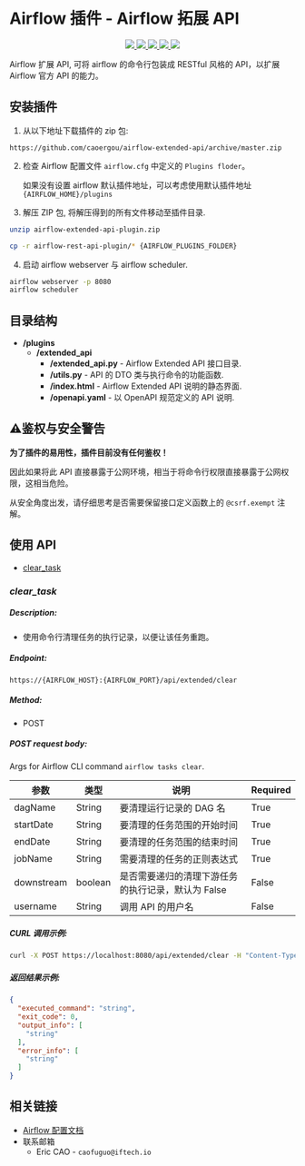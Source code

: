 # Airflow 插件 - Airflow 拓展 API

<p align="center">
   <a href="https://github.com/caoergou/airflow-extended-api-plugin/">
      <img src="https://img.shields.io/github/license/caoergou/airflow-extended-api-plugin"/>
    </a>
   <a href="https://github.com/caoergou/airflow-extended-api-plugin/">
      <img src="https://img.shields.io/github/languages/code-size/caoergou/airflow-extended-api-plugin"/>
    </a>
   <a href="https://github.com/caoergou/airflow-extended-api-plugin/">
      <img src="https://img.shields.io/github/stars/caoergou/airflow-extended-api-plugin"/>
    </a>
   <a href="https://github.com/caoergou/airflow-extended-api-plugin/">
      <img src="https://img.shields.io/github/forks/caoergou/airflow-extended-api-plugin"/>
    </a>
   <a href="https://github.com/caoergou/airflow-extended-api-plugin/">
      <img src="https://img.shields.io/github/watchers/caoergou/airflow-extended-api-plugin"/>
    </a>
</p>
Airflow 扩展 API, 可将 airflow 的命令行包装成 RESTful 风格的 API，以扩展 Airflow 官方 API 的能力。

## 安装插件

1. 从以下地址下载插件的 zip 包:

```url
https://github.com/caoergou/airflow-extended-api/archive/master.zip
```

2. 检查 Airflow 配置文件 `airflow.cfg` 中定义的 `Plugins floder`。

   如果没有设置 airflow 默认插件地址，可以考虑使用默认插件地址 `{AIRFLOW_HOME}/plugins`

3. 解压 ZIP 包, 将解压得到的所有文件移动至插件目录.

```bash
unzip airflow-extended-api-plugin.zip

cp -r airflow-rest-api-plugin/* {AIRFLOW_PLUGINS_FOLDER}
```

4. 启动 airflow webserver 与 airflow scheduler.

```bash
airflow webserver -p 8080
airflow scheduler
```

## 目录结构

- **/plugins**
  - **/extended_api**
    - **/extended_api.py** - Airflow Extended API 接口目录.
    - **/utils.py** - API 的 DTO 类与执行命令的功能函数.
    - **/index.html** - Airflow Extended API 说明的静态界面.
    - **/openapi.yaml** - 以 OpenAPI 规范定义的 API 说明.

## ⚠️鉴权与安全警告

**为了插件的易用性，插件目前没有任何鉴权！**

因此如果将此 API 直接暴露于公网环境，相当于将命令行权限直接暴露于公网权限，这相当危险。

从安全角度出发，请仔细思考是否需要保留接口定义函数上的 `@csrf.exempt` 注解。

## 使用 API

- [clear_task](#clear_task)

### ***<span id="clear_task">clear_task</span>***

##### Description:

- 使用命令行清理任务的执行记录，以便让该任务重跑。

##### Endpoint:

```text
https://{AIRFLOW_HOST}:{AIRFLOW_PORT}/api/extended/clear
```

##### Method:

- POST

##### POST request body:

Args for Airflow CLI command `airflow tasks clear`.

| 参数       | 类型               | 说明                                               | Required |
| ---------- | ------------------ | -------------------------------------------------- | -------- |
| dagName    | String             | 要清理运行记录的 DAG 名                            | True     |
| startDate  | <date-time> String | 要清理的任务范围的开始时间                         | True     |
| endDate    | <date-time> String | 要清理的任务范围的结束时间                         | True     |
| jobName    | String             | 需要清理的任务的正则表达式                         | True     |
| downstream | boolean            | 是否需要递归的清理下游任务的执行记录，默认为 False | False    |
| username   | String             | 调用 API 的用户名                                  | False    |



##### CURL 调用示例:

```bash
curl -X POST https://localhost:8080/api/extended/clear -H "Content-Type: application/json" -d '{"dagName": "string","downstream": true,"endDate": "2019-08-24T14:15:22Z","jobName": "string","startDate": "2019-08-24T14:15:22Z","username": "Knowhere API"}'
```

##### 返回结果示例:

```json
{
  "executed_command": "string",
  "exit_code": 0,
  "output_info": [
    "string"
  ],
  "error_info": [
    "string"
  ]
}
```

## 相关链接

- [Airflow 配置文档](https://airflow.apache.org/docs/stable/configurations-ref.html)
- 联系邮箱
  - Eric CAO - `caofuguo@iftech.io`

